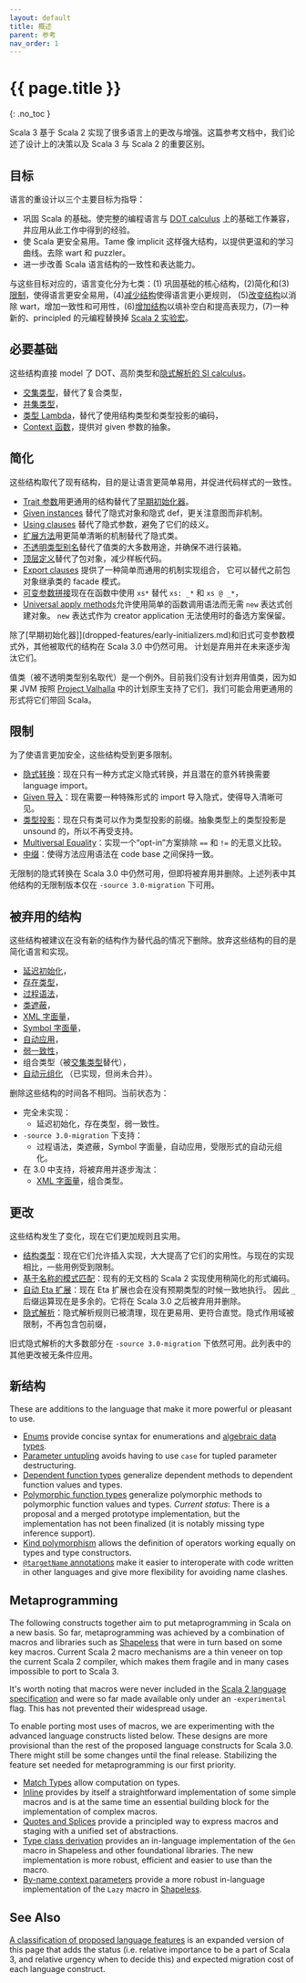 ```yaml
---
layout: default
title: 概述
parent: 参考
nav_order: 1
---
```


# {{ page.title }}
{: .no_toc }

Scala 3 基于 Scala 2 实现了很多语言上的更改与增强。这篇参考文档中，我们论述了设计上的决策以及 Scala 3 与 Scala 2 的重要区别。

## 目标

语言的重设计以三个主要目标为指导：

- 巩固 Scala 的基础。使完整的编程语言与 [DOT calculus](https://infoscience.epfl.ch/record/227176/files/soundness_oopsla16.pdf) 
上的基础工作兼容，并应用从此工作中得到的经验。
- 使 Scala 更安全易用。Tame 像 implicit 这样强大结构，以提供更温和的学习曲线。去除 wart 和 puzzler。
- 进一步改善 Scala 语言结构的一致性和表达能力。

与这些目标对应的，语言变化分为七类：(1) 巩固基础的核心结构，(2)简化和(3)[限制](#限制)，使得语言更安全易用，(4)[减少结构](#被弃用的结构)使得语言更小更规则，
(5)[改变结构](#更改)以消除 wart，增加一致性和可用性，(6)[增加结构](#新结构)以填补空白和提高表现力，(7)一种新的、principled 的元编程替换掉 
[Scala 2 实验宏]((https://docs.scala-lang.org/overviews/macros/overview.html))。

## 必要基础

这些结构直接 model 了 DOT、高阶类型和[隐式解析的 SI calculus](https://infoscience.epfl.ch/record/229878/files/simplicitly_1.pdf)。

- [交集类型](new-types/intersection-types.md)，替代了复合类型，
- [并集类型](new-types/union-types.md)，
- [类型 Lambda](new-types/type-lambdas.md)，替代了使用结构类型和类型投影的编码，
- [Context 函数](contextual/context-functions.md)，提供对 given 参数的抽象。

## 简化

这些结构取代了现有结构，目的是让语言更简单易用，并促进代码样式的一致性。

- [Trait 参数](other-new-features/trait-parameters.md)用更通用的结构替代了[早期初始化器](dropped-features/early-initializers.md)。
- [Given instances](contextual/givens.md) 替代了隐式对象和隐式 def，更关注意图而非机制。
- [Using clauses](contextual/using-clauses.md) 替代了隐式参数，避免了它们的歧义。
- [扩展方法](contextual/extension-methods.md)用更简单清晰的机制替代了隐式类。
- [不透明类型别名](other-new-features/opaques.md)替代了值类的大多数用途，并确保不进行装箱。
- [顶层定义](dropped-features/package-objects.md)替代了包对象，减少样板代码。
- [Export clauses](other-new-features/export.md) 提供了一种简单而通用的机制实现组合，
它可以替代之前包对象继承类的 facade 模式。
- [可变参数拼接](changed-features/vararg-splices.md)现在在函数中使用 `xs*` 替代 `xs: _*` 和 `xs @ _*`，
- [Universal apply methods](other-new-features/creator-applications.md)允许使用简单的函数调用语法而无需 `new` 表达式创建对象。
`new` 表达式作为 creator application 无法使用时的备选方案保留。

除了[早期初始化器]](dropped-features/early-initializers.md)和旧式可变参数模式外，其他被取代的结构在 Scala 3.0 中仍然可用。
计划是弃用并在未来逐步淘汰它们。

值类（被不透明类型别名取代）是一个例外。目前我们没有计划弃用值类，因为如果 JVM 按照 [Project Valhalla](https://openjdk.java.net/projects/valhalla/)
中的计划原生支持了它们，我们可能会用更通用的形式将它们带回 Scala。

## 限制

为了使语言更加安全，这些结构受到更多限制。

- [隐式转换](contextual/conversions.md)：现在只有一种方式定义隐式转换，并且潜在的意外转换需要 language import。
- [Given 导入](contextual/given-imports.md)：现在需要一种特殊形式的 import 导入隐式，使得导入清晰可见。
- [类型投影](dropped-features/type-projection.md)：现在只有类可以作为类型投影的前缀。抽象类型上的类型投影是 unsound 的，所以不再受支持。
- [Multiversal Equality](contextual/multiversal-equality.md)：实现一个“opt-in”方案排除 `==` 和 `!=` 的无意义比较。
- [中缀](changed-features/operators.md)：使得方法应用语法在 code base 之间保持一致。

无限制的隐式转换在 Scala 3.0 中仍然可用，但即将被弃用并删除。上述列表中其他结构的无限制版本仅在 `-source 3.0-migration` 下可用。

## 被弃用的结构

这些结构被建议在没有新的结构作为替代品的情况下删除。放弃这些结构的目的是简化语言和实现。

- [延迟初始化](dropped-features/delayed-init.md)，
- [存在类型](dropped-features/existential-types.md)，
- [过程语法](dropped-features/procedure-syntax.md)，
- [类遮蔽](dropped-features/class-shadowing.md)，
- [XML 字面量](dropped-features/xml.md)，
- [Symbol 字面量](dropped-features/symlits.md)，
- [自动应用](dropped-features/auto-apply.md)，
- [弱一致性](dropped-features/weak-conformance.md)，
- 组合类型（被[交集类型](new-types/intersection-types.md)替代），
- [自动元组化](https://github.com/lampepfl/dotty/pull/4311) （已实现，但尚未合并）。

删除这些结构的时间各不相同。当前状态为：
- 完全未实现：
  - 延迟初始化，存在类型，弱一致性。
- `-source 3.0-migration` 下支持：
  - 过程语法，类遮蔽，Symbol 字面量，自动应用，受限形式的自动元组化。
- 在 3.0 中支持，将被弃用并逐步淘汰：
  - [XML 字面量](dropped-features/xml.md)，组合类型。

## 更改

这些结构发生了变化，现在它们更加规则且实用。

- [结构类型](changed-features/structural-types.md)：现在它们允许插入实现，大大提高了它们的实用性。与现在的实现相比，一些用例受到限制。
- [基于名称的模式匹配](changed-features/pattern-matching.md)：现有的无文档的 Scala 2 实现使用稍简化的形式编码。
- [自动 Eta 扩展](changed-features/eta-expansion.md)：现在 Eta 扩展也会在没有预期类型的时候一致地执行。
因此 `_` 后缀运算现在是多余的。它将在 Scala 3.0 之后被弃用并删除。
- [隐式解析](changed-features/implicit-resolution.md)：隐式解析规则已被清理，现在更易用、更符合直觉。隐式作用域被限制，不再包含包前缀，

旧式隐式解析的大多数部分在 `-source 3.0-migration` 下依然可用。此列表中的其他更改被无条件应用。

## 新结构

These are additions to the language that make it more powerful or pleasant to use.

- [Enums](enums/enums.md) provide concise syntax for enumerations and [algebraic data types](enums/adts.md).
- [Parameter untupling](other-new-features/parameter-untupling.md) avoids having to use `case` for tupled parameter destructuring.
- [Dependent function types](new-types/dependent-function-types.md) generalize dependent methods to dependent function values and types.
- [Polymorphic function types](new-types/polymorphic-function-types.md) generalize polymorphic methods to polymorphic function values and types.
  _Current status_: There is a proposal and a merged prototype implementation, but the implementation has not been finalized (it is notably missing type inference support).
- [Kind polymorphism](other-new-features/kind-polymorphism.md) allows the definition of operators working equally on types and type constructors.
- [`@targetName` annotations](other-new-features/targetName.md) make it easier to interoperate with code written in other languages and give more flexibility for avoiding name clashes.

## Metaprogramming

The following constructs together aim to put metaprogramming in Scala on a new basis. So far, metaprogramming was achieved by a combination of macros and libraries such as [Shapeless](https://github.com/milessabin/shapeless) that were in turn based on some key macros. Current Scala 2 macro mechanisms are a thin veneer on top the current Scala 2 compiler, which makes them fragile and in many cases impossible to port to Scala 3.

It's worth noting that macros were never included in the [Scala 2 language specification](https://scala-lang.org/files/archive/spec/2.13/) and were so far made available only under an `-experimental` flag. This has not prevented their widespread usage.

To enable porting most uses of macros, we are experimenting with the advanced language constructs listed below. These designs are more provisional than the rest of the proposed language constructs for Scala 3.0. There might still be some changes until the final release. Stabilizing the feature set needed for metaprogramming is our first priority.

- [Match Types](new-types/match-types.md)
  allow computation on types.
- [Inline](metaprogramming/inline.md)
  provides by itself a straightforward implementation of some simple macros and is at the same time an essential building block for the implementation of complex macros.
- [Quotes and Splices](metaprogramming/macros.md)
  provide a principled way to express macros and staging with a unified set of abstractions.
- [Type class derivation](contextual/derivation.md)
  provides an in-language implementation of the `Gen` macro in Shapeless and other foundational libraries. The new implementation is more robust, efficient and easier to use than the macro.
- [By-name context parameters](contextual/by-name-context-parameters.md)
  provide a more robust in-language implementation of the `Lazy` macro in [Shapeless](https://github.com/milessabin/shapeless).

## See Also

[A classification of proposed language features](./features-classification.md) is
an expanded version of this page that adds the status (i.e. relative importance to be a part of Scala 3, and relative urgency when to decide this) and expected migration cost
of each language construct.
